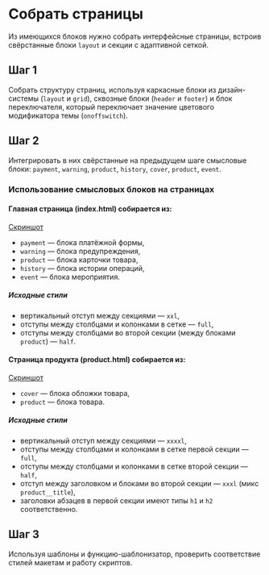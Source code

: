 # Собрать страницы
Из имеющихся блоков нужно собрать интерфейсные страницы, встроив свёрстанные блоки `layout` и секции с адаптивной сеткой.

## Шаг 1
Собрать структуру страниц, используя каркасные блоки из дизайн-системы (`layout` и `grid`), сквозные блоки (`header` и `footer`) и блок переключателя, который переключает значение цветового модификатора темы (`onoffswitch`).
## Шаг 2
Интегрировать в них свёрстанные на предыдущем шаге смысловые блоки: `payment`, `warning`, `product`, `history`, `cover`, `product`, `event`.

### Использование смысловых блоков на страницах

#### Главная страница (index.html) собирается из:
[Скриншот](https://github.com/yndx-shri-reviewer/task-1/blob/master/assets/pages/index.png)

- `payment` — блока платёжной формы,
- `warning` — блока предупреждения,
- `product` — блока карточки товара,
- `history` — блока истории операций,
- `event` — блока мероприятия.

##### Исходные стили
- вертикальный отступ между секциями — `xxl`,
- отступы между столбцами и колонками в сетке — `full`,
- отступы между столбцами во второй секции (между блоками `product`) — `half`.

#### Страница продукта (product.html) собирается из:
[Скриншот](https://github.com/yndx-shri-reviewer/task-1/blob/master/assets/pages/product.png)

- `cover` — блока обложки товара,
- `product` — блока товара.

##### Исходные стили
- вертикальный отступ между секциями — `xxxxl`,
- отступы между столбцами и колонками в сетке первой секции — `full`,
- отступы между столбцами и колонками в сетке второй секции — `half`,
- отступ между заголовком и блоками во второй секции — `xxxl` (микс `product__title`),
- заголовки абзацев в первой секции имеют типы `h1` и `h2` соответственно.

## Шаг 3
Используя шаблоны и функцию-шаблонизатор, проверить соответствие стилей макетам и работу скриптов.
